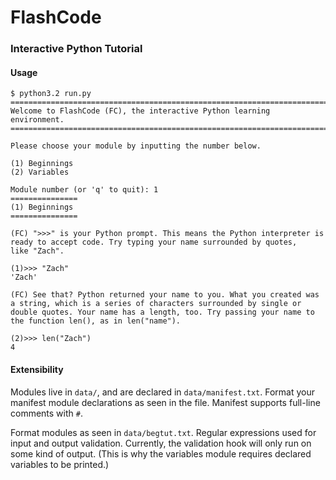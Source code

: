 # FlashCode
### Interactive Python Tutorial

#### Usage
    $ python3.2 run.py
    =======================================================================
    Welcome to FlashCode (FC), the interactive Python learning environment.
    =======================================================================

    Please choose your module by inputting the number below.

    (1) Beginnings
    (2) Variables

    Module number (or 'q' to quit): 1
    ===============
    (1) Beginnings
    ===============

    (FC) ">>>" is your Python prompt. This means the Python interpreter is
    ready to accept code. Try typing your name surrounded by quotes,
    like "Zach".

    (1)>>> "Zach"
    'Zach'

    (FC) See that? Python returned your name to you. What you created was
    a string, which is a series of characters surrounded by single or
    double quotes. Your name has a length, too. Try passing your name to
    the function len(), as in len("name").

    (2)>>> len("Zach")
    4

#### Extensibility
Modules live in `data/`, and are declared in `data/manifest.txt`. Format your manifest module declarations as seen in the file. Manifest supports full-line comments with `#`.

Format modules as seen in `data/begtut.txt`. Regular expressions used for input and output validation. Currently, the validation hook will only run on some kind of output. (This is why the variables module requires declared variables to be printed.)